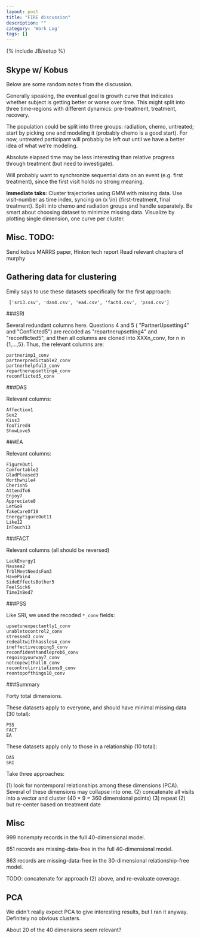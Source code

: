 ```yaml
---
layout: post
title: "FIRE discussion"
description: ""
category: 'Work Log'
tags: []
---
```

{% include JB/setup %}

Skype w/ Kobus
--------------------
Below are some random notes from the discussion.

Generally speaking, the eventual goal is growth curve that indicates whether subject is getting better or worse over time.  This might split into three time-regions with different dynamics:  pre-treatment, treatment, recovery. 

The population could be split into three groups: radiation, chemo, untreated;  start by picking one and modeling it (probably chemo is a good start).  For now, untreated participant will probably be left out until we have a better idea of what we're modeling.

Absolute elapsed time may be less interesting than relative progress through treatment (but need to investigate).  

Will probably want to synchronize sequential data on an event (e.g. first treatment), since the first visit holds no strong meaning.

**Immediate taks:**  Cluster trajectories using GMM with missing data. Use visit-number as time index, syncing on \(x \in\) {first-treatment, final treatment}.  Split into chemo and radiation groups and handle separately. Be smart about choosing dataset to minimize missing data.  Visualize by plotting single dimension, one curve per cluster.

Misc. TODO:
--------------
Send kobus MARRS paper, Hinton tech report
Read relevant chapters of murphy


Gathering data for clustering
-----------------------------

Emily says to use these datasets specifically for the first approach:

     ['sri3.csv', 'das4.csv', 'ea4.csv', 'fact4.csv', 'pss4.csv']

###SRI

Several redundant columns here.  Questions 4 and 5 ( "PartnerUpsetting4" and  "Conflicted5") are recoded as "repartnerupsetting4" and "reconflicted5", and then all columns are cloned into XXXn_conv, for n in {1,...,5}.  Thus, the relevant columns are:
    
    partnerimp1_conv
    partnerpredictable2_conv
    partnerhelpful3_conv	
    repartnerupsetting4_conv
    reconflicted5_conv

###DAS

Relevant columns:

    Affection1 
    Sex2
    Kiss3
    TooTired4
    ShowLove5

###EA

Relevant columns:

    FigureOut1
    Comfortable2
    GladPleased3
    Worthwhile4
    Cherish5
    AttendTo6
    Enjoy7
    Appreciate8
    LetGo9
    TakeCareOf10
    EnergyFigureOut11
    Like12
    InTouch13


###FACT

Relevant columns (all should be reversed)

    LackEnergy1
    Nausea2
    TrblMeetNeedsFam3
    HavePain4
    SideEffectsBother5
    FeelSick6
    TimeInBed7

###PSS

Like SRI, we used the recoded `*_conv` fields:

    upsetunexpectantly1_conv
    unabletocontrol2_conv
    stressed3_conv
    redealtwithhassles4_conv
    ineffectivecoping5_conv
    reconfidenthandleprob6_conv
    regoingyourway7_conv
    notcopewithall8_conv
    recontrolirritations9_conv
    reontopofthings10_conv

###Summary
    
Forty total dimensions.  

These datasets apply to everyone, and should have minimal missing data (30 total):

    PSS
    FACT
    EA

These datasets apply only to those in a relationship (10 total):
    
    DAS
    SRI


Take three approaches:
    
(1) look for nontemporal relationships among these dimensions (PCA).  Several of these dimensions may collapse into one.
(2) concatenate all visits into a vector and cluster (40 * 9 = 360 dimensional points)
(3) repeat (2) but re-center based on treatment date



Misc
----

999 nonempty records in the full 40-dimensional model.

651 records are missing-data-free in the full 40-dimensional model.

863 records are missing-data-free in the 30-dimensional relationship-free model.

TODO:  concatenate for approach (2) above, and re-evaluate coverage.

PCA
----

We didn't really expect PCA to give interesting results, but I ran it anyway.  Definitely no obvious clusters.

About 20 of the 40 dimensions seem relevant?


